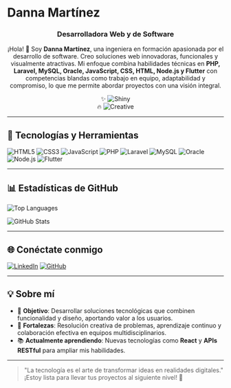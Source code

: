 # Danna Martínez  
<div style="text-align: center;">

### Desarrolladora Web y de Software

¡Hola! 👋 Soy **Danna Martínez**, una ingeniera en formación apasionada por el desarrollo de software. Creo soluciones web innovadoras, funcionales y visualmente atractivas. Mi enfoque combina habilidades técnicas en **PHP, Laravel, MySQL, Oracle, JavaScript, CSS, HTML, Node.js y Flutter** con competencias blandas como trabajo en equipo, adaptabilidad y compromiso, lo que me permite abordar proyectos con una visión integral.

✨ ![Shiny](https://img.shields.io/badge/✨_Siempre-Aprendiendo-pink?style=for-the-badge)  
🔥 ![Creative](https://img.shields.io/badge/🔥_Creativa-Proactiva-orange?style=for-the-badge)  

</div>


---

## 🚀 Tecnologías y Herramientas

![HTML5](https://img.shields.io/badge/HTML5-E34F26?style=flat-square&logo=html5&logoColor=white)
![CSS3](https://img.shields.io/badge/CSS3-1572B6?style=flat-square&logo=css3&logoColor=white)
![JavaScript](https://img.shields.io/badge/JavaScript-F7DF1E?style=flat-square&logo=javascript&logoColor=black)
![PHP](https://img.shields.io/badge/PHP-777BB4?style=flat-square&logo=php&logoColor=white)
![Laravel](https://img.shields.io/badge/Laravel-FF2D20?style=flat-square&logo=laravel&logoColor=white)
![MySQL](https://img.shields.io/badge/MySQL-005C84?style=flat-square&logo=mysql&logoColor=white)
![Oracle](https://img.shields.io/badge/Oracle-F80000?style=flat-square&logo=oracle&logoColor=white)
![Node.js](https://img.shields.io/badge/Node.js-339933?style=flat-square&logo=node.js&logoColor=white)
![Flutter](https://img.shields.io/badge/Flutter-02569B?style=flat-square&logo=flutter&logoColor=white)


---

## 📊 Estadísticas de GitHub

![Top Languages](https://github-readme-stats.vercel.app/api/top-langs/?username=DannaMartinez05&layout=compact&theme=radical&hide_border=true)

![GitHub Stats](https://github-readme-stats.vercel.app/api?username=DannaMartinez05&show_icons=true&theme=radical&hide_border=true)

---

## 🌐 Conéctate conmigo

[![LinkedIn](https://img.shields.io/badge/LinkedIn-0A66C2?style=flat-square&logo=linkedin&logoColor=white)](https://www.linkedin.com/in/tu-perfil-linkedin)
[![GitHub](https://img.shields.io/badge/GitHub-181717?style=flat-square&logo=github&logoColor=white)](https://github.com/DannaMartinez05)

---

## 💡 Sobre mí

- 🎯 **Objetivo**: Desarrollar soluciones tecnológicas que combinen funcionalidad y diseño, aportando valor a los usuarios.
- 🌟 **Fortalezas**: Resolución creativa de problemas, aprendizaje continuo y colaboración efectiva en equipos multidisciplinarios.
- 📚 **Actualmente aprendiendo**: Nuevas tecnologías como **React** y **APIs RESTful** para ampliar mis habilidades.

---

> "La tecnología es el arte de transformar ideas en realidades digitales."  
> ¡Estoy lista para llevar tus proyectos al siguiente nivel! 🚀
